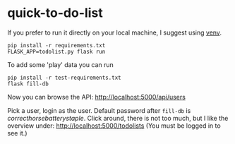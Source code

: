# quick-to-do-list

If you prefer to run it directly on your local machine, I suggest using
[venv](https://docs.python.org/3/library/venv.html).

    pip install -r requirements.txt
    FLASK_APP=todolist.py flask run

To add some 'play' data you can run

    pip install -r test-requirements.txt
    flask fill-db

Now you can browse the API:
<http://localhost:5000/api/users>

Pick a user, login as the user. Default password after `fill-db` is
*correcthorsebatterystaple*.
Click around, there is not too much, but I like the overview under:
<http://localhost:5000/todolists>
(You must be logged in to see it.)
